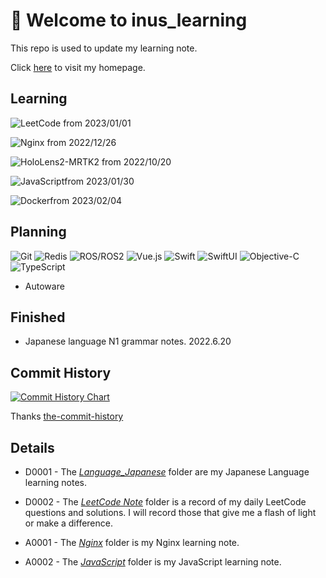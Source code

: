 # 👋 Welcome to inus_learning

This repo is used to update my learning note.

Click [here](https://inusturbo.github.io) to visit my homepage.

## Learning

![LeetCode](https://img.shields.io/badge/LeetCode-FFA116?style=flat-square&logo=leetcode&logoColor=white) from 2023/01/01

![Nginx](https://img.shields.io/badge/Nginx-009639?style=flat-square&logo=nginx&logoColor=white) from 2022/12/26 

![HoloLens2-MRTK2](https://img.shields.io/badge/HoloLens2MRTK2-5E5E5E?style=flat-square&logo=microsoft&logoColor=white) from 2022/10/20

![JavaScript](https://img.shields.io/badge/LeetCode-F7DF1E?style=flat-square&logo=javascript&logoColor=black)from 2023/01/30

![Docker](https://img.shields.io/badge/Docker-2496ED?style=flat-square&logo=docker&logoColor=white)from 2023/02/04

## Planning

![Git](https://img.shields.io/badge/Git-F05032?style=flat-square&logo=git&logoColor=white)
![Redis](https://img.shields.io/badge/Redis-DC382D?style=flat-square&logo=redis&logoColor=white)
![ROS/ROS2](https://img.shields.io/badge/ROS/ROS2-22314E?style=flat-square&logo=ros&logoColor=white)
![Vue.js](https://img.shields.io/badge/Vue.js-4FC08D?style=flat-square&logo=vuedotjs&logoColor=white)
![Swift](https://img.shields.io/badge/Swift-F05138?style=flat-square&logo=swift&logoColor=white)
![SwiftUI](https://img.shields.io/badge/SwiftUI-F05138?style=flat-square&logo=swift&logoColor=white)
![Objective-C](https://img.shields.io/badge/ObjectiveC-A8B9CC?style=flat-square&logo=c&logoColor=white)
![TypeScript](https://img.shields.io/badge/TypeScript-3178c6?style=flat-square&logo=typescript&logoColor=white)

- Autoware

## Finished

- Japanese language N1 grammar notes. 2022.6.20

## Commit History

[![Commit History Chart](https://commit-history-api.herokuapp.com/svg?repos=inusturbo/inus_learning&type=Date)](https://the-commit-history.vercel.app/#inusturbo/inus_learning&Date)

Thanks [the-commit-history](https://the-commit-history.vercel.app/)

## Details

- D0001 - The *[Language_Japanese](./D0001-Language_Japanese)* folder are my Japanese Language learning notes.

- D0002 - The *[LeetCode Note](./D0002-LeetCode)* folder is a record of my daily LeetCode questions and solutions. I will record those that give me a flash of light or make a difference.

- A0001 - The *[Nginx](./A0001-Nginx)* folder is my Nginx learning note.

- A0002 - The *[JavaScript](./A0002-JavaScript)* folder is my JavaScript learning note.
